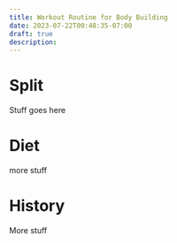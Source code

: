 ```yaml
---
title: Workout Routine for Body Building
date: 2023-07-22T00:48:35-07:00
draft: true
description:
---
```


# Split
Stuff goes here

# Diet
more stuff

# History
More stuff